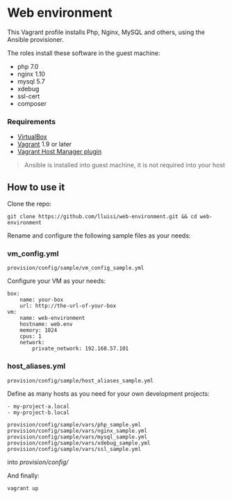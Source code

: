 # Web environment

This Vagrant profile installs Php, Nginx, MySQL and others, using the Ansible provisioner.

The roles install these software in the guest machine:
* php 7.0
* nginx 1.10
* mysql 5.7
* xdebug
* ssl-cert
* composer


### Requirements

* [VirtualBox](https://www.virtualbox.org)
* [Vagrant](https://www.vagrantup.com) 1.9 or later
* [Vagrant Host Manager plugin](https://github.com/devopsgroup-io/vagrant-hostmanager)

> Ansible is installed into guest machine, it is not required into your host


## How to use it

Clone the repo:

```
git clone https://github.com/lluisi/web-environment.git && cd web-environment
```

Rename and configure the following sample files as your needs:

### vm_config.yml

```
provision/config/sample/vm_config_sample.yml
```
Configure your VM as your needs:

```
box:
    name: your-box
    url: http://the-url-of-your-box
vm:
    name: web-environment
    hostname: web.env
    memory: 1024
    cpus: 1
    network:
        private_network: 192.168.57.101
```

### host_aliases.yml


```
provision/config/sample/host_aliases_sample.yml
```
Define as many hosts as you need for your own development projects:

```
- my-project-a.local
- my-project-b.local
```


```
provision/config/sample/vars/php_sample.yml
provision/config/sample/vars/nginx_sample.yml
provision/config/sample/vars/mysql_sample.yml
provision/config/sample/vars/xdebug_sample.yml
provision/config/sample/vars/ssl_sample.yml
```

into *provision/config/*

And finally:
```
vagrant up
```